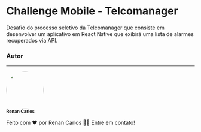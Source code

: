 # Challenge Mobile - Telcomanager
Desafio do processo seletivo da Telcomanager que consiste em desenvolver um aplicativo em React Native que exibirá uma lista de alarmes recuperados via API.

### Autor
---

 <img style="border-radius: 50%;" src="https://avatars1.githubusercontent.com/u/62818671?s=460&u=649c624e53a72fa2ae9b735bb84c9214e7533c5e&v=4" width="100px;" alt=""/>
 <br />
 <sub><b>Renan Carlos</b></sub>


Feito com ❤️ por Renan Carlos 👋🏽 Entre em contato!

